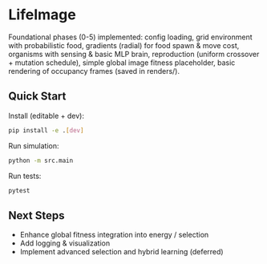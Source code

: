 # LifeImage

Foundational phases (0-5) implemented: config loading, grid environment with probabilistic food, gradients (radial) for food spawn & move cost, organisms with sensing & basic MLP brain, reproduction (uniform crossover + mutation schedule), simple global image fitness placeholder, basic rendering of occupancy frames (saved in renders/).

## Quick Start

Install (editable + dev):
```bash
pip install -e .[dev]
```

Run simulation:
```bash
python -m src.main
```

Run tests:
```bash
pytest
```

## Next Steps
- Enhance global fitness integration into energy / selection
- Add logging & visualization
- Implement advanced selection and hybrid learning (deferred)
